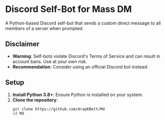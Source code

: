 # Discord Self-Bot for Mass DM

A Python-based Discord self-bot that sends a custom direct message to all members of a server when prompted.

## Disclaimer
- **Warning**: Self-bots violate Discord's Terms of Service and can result in account bans. Use at your own risk.
- **Recommendation**: Consider using an official Discord bot instead.

## Setup
1. **Install Python 3.8+**: Ensure Python is installed on your system.
2. **Clone the repository**:
   ```bash
   git clone https://github.com/ArapKBett/Md
   cd Md
